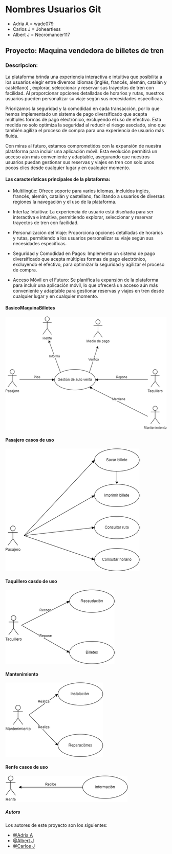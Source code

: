 # Nombres Usuarios Git

- Adria A = wade079
- Carlos J  = Joheartless 
- Albert J = Necromancer117 

## Proyecto: Maquina vendedora de billetes de tren



### Descripcion:

 La plataforma brinda una experiencia interactiva e intuitiva que posibilita a los usuarios elegir entre diversos idiomas (inglés, francés, alemán, catalán y castellano) , explorar, seleccionar y reservar sus trayectos de tren con facilidad. Al proporcionar opciones detalladas de horarios y rutas, nuestros usuarios pueden personalizar su viaje según sus necesidades específicas.

Priorizamos la seguridad y la comodidad en cada transacción, por lo que hemos implementado un sistema de pago diversificado que acepta múltiples formas de pago electrónico, excluyendo el uso de efectivo. Esta medida no solo optimiza la seguridad al reducir el riesgo asociado, sino que también agiliza el proceso de compra para una experiencia de usuario más fluida.

Con miras al futuro, estamos comprometidos con la expansión de nuestra plataforma para incluir una aplicación móvil. Esta evolución permitirá un acceso aún más conveniente y adaptable, asegurando que nuestros usuarios puedan gestionar sus reservas y viajes en tren con solo unos pocos clics desde cualquier lugar y en cualquier momento.

#### Las características principales de la plataforma:

 - Multilingüe: Ofrece soporte para varios idiomas, incluidos inglés, francés, alemán, catalán y castellano, facilitando a usuarios de diversas regiones la navegación y el uso de la plataforma.

 - Interfaz Intuitiva: La experiencia de usuario está diseñada para ser interactiva e intuitiva, permitiendo explorar, seleccionar y reservar trayectos de tren con facilidad.

 - Personalización del Viaje: Proporciona opciones detalladas de horarios y rutas, permitiendo a los usuarios personalizar su viaje según sus necesidades específicas.

 - Seguridad y Comodidad en Pagos: Implementa un sistema de pago diversificado que acepta múltiples formas de pago electrónico, excluyendo el efectivo, para optimizar la seguridad y agilizar el proceso de compra.

 - Acceso Móvil en el Futuro: Se planifica la expansión de la plataforma para incluir una aplicación móvil, lo que ofrecerá un acceso aún más conveniente y adaptable para gestionar reservas y viajes en tren desde cualquier lugar y en cualquier momento.

 #### BasicoMaquinaBilletes
![alt text](BasicoMaquinaBilletes.png)

 #### Pasajero casos de uso

![alt text](Pasajero.png)

#### Taquillero casdo de uso

![alt text](Taquillerocasdodeuso.png) 

 #### Mantenimiento
![alt text](Mantenimiento_casos_de_uso.png)

 #### Renfe casos de uso
 ![alt text](Renfecasosdeuso.png)

##### Autors

Los autores de este proyecto son los siguientes:

- [@Adria A](https://github.com/wade079)
- [@Albert J](https://github.com/Necromancer117)
- [@Carlos J](https://github.com/Joheartless)